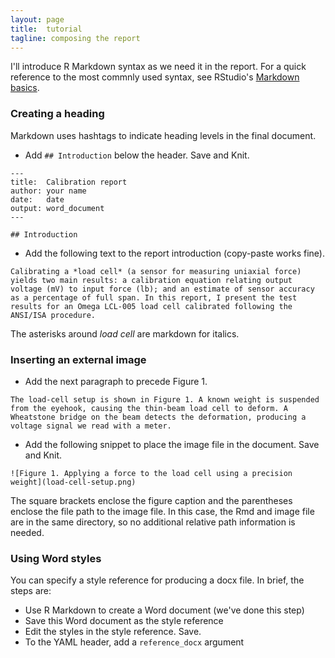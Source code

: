 ```yaml
---
layout: page
title:  tutorial
tagline: composing the report
---
```


I'll introduce R Markdown syntax as we need it in the report. For a quick reference to the most commnly used syntax, see RStudio's  [Markdown basics](http://rmarkdown.rstudio.com/authoring_basics.html). 

### Creating a heading 

Markdown uses hashtags to indicate heading levels in the final document. 

- Add `## Introduction` below the header. Save and Knit. 

```
---
title:  Calibration report
author: your name
date:   date
output: word_document
---

## Introduction

```

- Add the following text to the report introduction (copy-paste works fine). 

<pre><code>Calibrating a *load cell* (a sensor for measuring uniaxial force) yields two main results: a calibration equation relating output voltage (mV) to input force (lb); and an estimate of sensor accuracy as a percentage of full span. In this report, I present the test results for an Omega LCL-005 load cell calibrated following the ANSI/ISA procedure.
</code></pre>

The asterisks around *load cell* are markdown for italics. 

### Inserting an external image

- Add the next paragraph to precede Figure 1. 

<pre><code>The load-cell setup is shown in Figure 1. A known weight is suspended from the eyehook, causing the thin-beam load cell to deform. A Wheatstone bridge on the beam detects the deformation, producing a voltage signal we read with a meter. 
</code></pre>

- Add the following snippet to place the image file in the document. Save and Knit. 

```
![Figure 1. Applying a force to the load cell using a precision weight](load-cell-setup.png)
```
The square brackets enclose the figure caption and the parentheses enclose the file path to the image file. In this case, the Rmd and image file are in the same directory, so no additional relative path information is needed. 

### Using Word styles

You can specify a style reference for producing a docx file. In brief, the steps are: 

- Use R Markdown to create a Word document (we've done this step) 
- Save this Word document as the style reference 
- Edit the styles in the style reference. Save. 
- To the YAML header, add a `reference_docx` argument 











